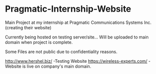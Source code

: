 # Pragmatic-Internship-Website
Main Project at my internship at Pragmatic Communications Systems Inc. (creating their website)

Currently being hosted on testing server/site... Will be uploaded to main domain when project is complete.

Some Files are not public due to confidentiality reasons. 

http://www.hershel.biz/    -Testing Website
https://wireless-experts.com/   -Website is live on company's main domain.
